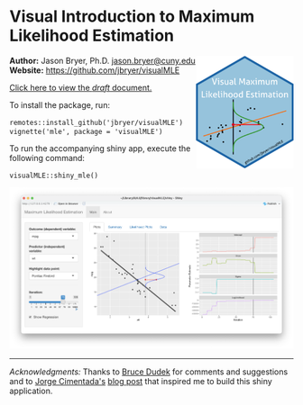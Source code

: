 # Visual Introduction to Maximum Likelihood Estimation

<a href='https://github.com/jbryer/visualMLE'><img src='visualMLE.png' align="right" height="200" /></a>


**Author:** Jason Bryer, Ph.D. jason.bryer@cuny.edu  
**Website:** https://github.com/jbryer/visualMLE

[Click here to view the *draft* document.](https://htmlpreview.github.io/?https://github.com/jbryer/visualMLE/blob/main/vignettes/mle.html)

To install the package, run:

```
remotes::install_github('jbryer/visualMLE')
vignette('mle', package = 'visualMLE')
```

To run the accompanying shiny app, execute the following command:

```
visualMLE::shiny_mle()
```

![visualMLE Shiny App Screenshot](vignettes/visualMLE_shiny_screenshot.png)

----------

*Acknowledgments:* Thanks to [Bruce Dudek](https://www.albany.edu/psychology/statistics/shinypsych.htm) for comments and suggestions and to [Jorge Cimentada's](https://cimentadaj.github.io) [blog post](https://cimentadaj.github.io/blog/2020-11-26-maximum-likelihood-distilled/maximum-likelihood-distilled/) that inspired me to build this shiny application.
